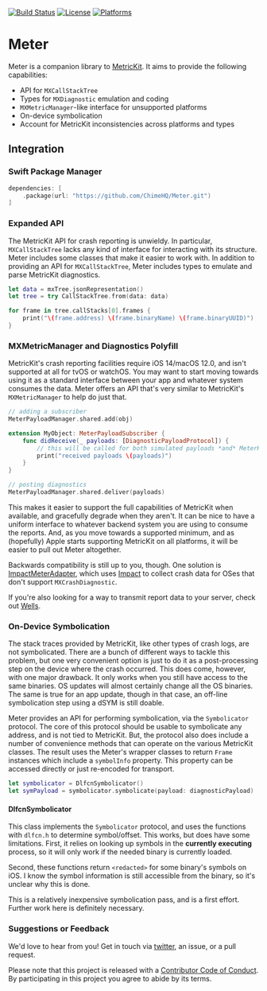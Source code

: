 [![Build Status][build status badge]][build status]
[![License][license badge]][license]
[![Platforms][platforms badge]][platforms]

# Meter

Meter is a companion library to [MetricKit](https://developer.apple.com/documentation/metrickit). It aims to provide the following capabilities:

- API for `MXCallStackTree`
- Types for `MXDiagnostic` emulation and coding
- `MXMetricManager`-like interface for unsupported platforms
- On-device symbolication
- Account for MetricKit inconsistencies across platforms and types

## Integration

### Swift Package Manager

```swift
dependencies: [
    .package(url: "https://github.com/ChimeHQ/Meter.git")
]
```

### Expanded API

The MetricKit API for crash reporting is unwieldy. In particular, `MXCallStackTree` lacks any kind of interface for interacting with its structure. Meter includes some classes that make it easier to work with. In addition to providing an API for `MXCallStackTree`, Meter includes types to emulate and parse MetricKit diagnostics.

```swift
let data = mxTree.jsonRepresentation()
let tree = try CallStackTree.from(data: data)

for frame in tree.callStacks[0].frames {
    print("\(frame.address) \(frame.binaryName) \(frame.binaryUUID)")
}
```

### MXMetricManager and Diagnostics Polyfill

MetricKit's crash reporting facilities require iOS 14/macOS 12.0, and isn't supported at all for tvOS or watchOS. You may want to start moving towards using it as a standard interface between your app and whatever system consumes the data. Meter offers an API that's very similar to MetricKit's `MXMetricManager` to help do just that.

```swift
// adding a subscriber
MeterPayloadManager.shared.add(obj)

extension MyObject: MeterPayloadSubscriber {
    func didReceive(_ payloads: [DiagnosticPayloadProtocol]) {
        // this will be called for both simulated payloads *and* MeterKit payloads on OSes it supports
        print("received payloads \(payloads)")
    }
}

// posting diagnostics
MeterPayloadManager.shared.deliver(payloads)
```

This makes it easier to support the full capabilities of MetricKit when available, and gracefully degrade when they aren't. It can be nice to have a uniform interface to whatever backend system you are using to consume the reports. And, as you move towards a supported minimum, and as (hopefully) Apple starts supporting MetricKit on all platforms, it will be easier to pull out Meter altogether.

Backwards compatibility is still up to you, though. One solution is [ImpactMeterAdapter](https://github.com/ChimeHQ/ImpactMeterAdapter), which uses [Impact](https://github.com/ChimeHQ/Impact) to collect crash data for OSes that don't support `MXCrashDiagnostic`.

If you're also looking for a way to transmit report data to your server, check out [Wells](https://github.com/ChimeHQ/Wells).

### On-Device Symbolication

The stack traces provided by MetricKit, like other types of crash logs, are not symbolicated. There are a bunch of different ways to tackle this problem, but one very convenient option is just to do it as a post-processing step on the device where the crash occurred. This does come, however, with one major drawback. It only works when you still have access to the same binaries. OS updates will almost certainly change all the OS binaries. The same is true for an app update, though in that case, an off-line symbolication step using a dSYM is still doable.

Meter provides an API for performing symbolication, via the `Symbolicator` protocol. The core of this protocol should be usable to symbolicate any address, and is not tied to MetricKit. But, the protocol also does include a number of convenience methods that can operate on the various MetricKit classes. The result uses the Meter's wrapper classes to return `Frame` instances which include a `symbolInfo` property. This property can be accessed directly or just re-encoded for transport.

```swift
let symbolicator = DlfcnSymbolicator()
let symPayload = symbolicator.symbolicate(payload: diagnosticPayload)
```

#### DlfcnSymbolicator

This class implements the `Symbolicator` protocol, and uses the functions with `dlfcn.h` to determine symbol/offset. This works, but does have some limitations. First, it relies on looking up symbols in the **currently executing** process, so it will only work if the needed binary is currently loaded.

Second, these functions return `<redacted>` for some binary's symbols on iOS. I know the symbol information is still accessible from the binary, so it's unclear why this is done.

This is a relatively inexpensive symbolication pass, and is a first effort. Further work here is definitely necessary.

### Suggestions or Feedback

We'd love to hear from you! Get in touch via [twitter](https://twitter.com/ChimeHQ), an issue, or a pull request.

Please note that this project is released with a [Contributor Code of Conduct](CODE_OF_CONDUCT.md). By participating in this project you agree to abide by its terms.

[build status]: https://github.com/ChimeHQ/Meter/actions
[build status badge]: https://github.com/ChimeHQ/Meter/workflows/CI/badge.svg
[license]: https://opensource.org/licenses/BSD-3-Clause
[license badge]: https://img.shields.io/github/license/ChimeHQ/Meter
[platforms]: https://swiftpackageindex.com/ChimeHQ/Meter
[platforms badge]: https://img.shields.io/endpoint?url=https%3A%2F%2Fswiftpackageindex.com%2Fapi%2Fpackages%2FChimeHQ%2FMeter%2Fbadge%3Ftype%3Dplatforms
